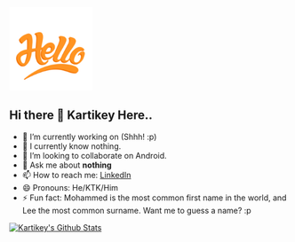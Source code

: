 <img src="https://github.com/KartikeySharma/KartikeySharma/blob/master/hello.gif" width="150" height="150" />

## Hi there 👋 Kartikey Here..

- 🔭 I’m currently working on (Shhh! :p)
- 🌱 I currently know nothing.
- 👯 I’m looking to collaborate on Android.
- 💬 Ask me about <b> nothing </b>
- 📫 How to reach me: <a href="https://www.linkedin.com/in/kartikey-sharma-9bb073108/">LinkedIn</a>
- 😄 Pronouns: He/KTK/Him
- ⚡ Fun fact: Mohammed is the most common first name in the world, and Lee the most common surname. Want me to guess a name? :p


[![Kartikey's Github Stats](https://github-readme-stats.vercel.app/api?username=KartikeySharma&show_icons=true&theme=dark)](https://github.com/anuraghazra/github-readme-stats)
<!--
[![Top Languages](https://github-readme-stats.vercel.app/api/top-langs/?username=KartikeySharma)](https://github.com/anuraghazra/github-readme-stats)
-->
